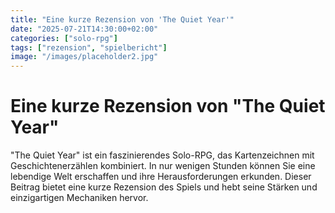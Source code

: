 ```yaml
---
title: "Eine kurze Rezension von 'The Quiet Year'"
date: "2025-07-21T14:30:00+02:00"
categories: ["solo-rpg"]
tags: ["rezension", "spielbericht"]
image: "/images/placeholder2.jpg"
---
```


# Eine kurze Rezension von "The Quiet Year"

"The Quiet Year" ist ein faszinierendes Solo-RPG, das Kartenzeichnen mit Geschichtenerzählen kombiniert. In nur wenigen Stunden können Sie eine lebendige Welt erschaffen und ihre Herausforderungen erkunden. Dieser Beitrag bietet eine kurze Rezension des Spiels und hebt seine Stärken und einzigartigen Mechaniken hervor.
